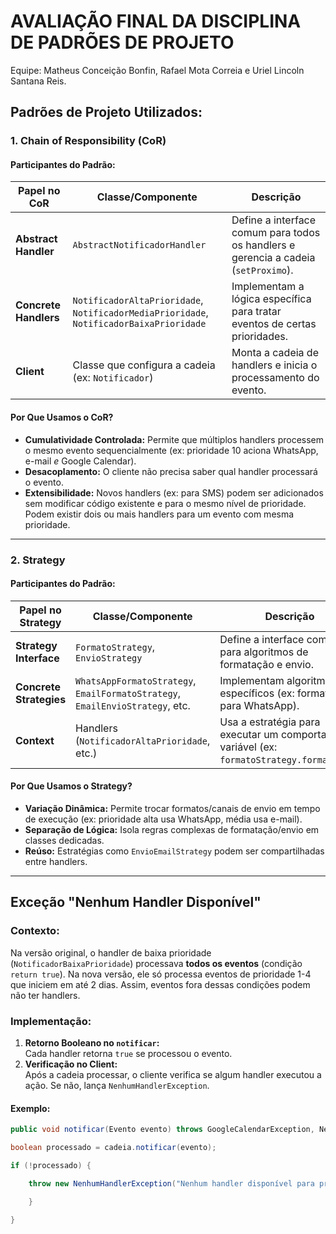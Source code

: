 # AVALIAÇÃO FINAL DA DISCIPLINA DE PADRÕES DE PROJETO

Equipe:  Matheus Conceição Bonfin, Rafael Mota Correia e Uriel Lincoln Santana Reis.

## **Padrões de Projeto Utilizados:**
### **1. Chain of Responsibility (CoR)**
#### **Participantes do Padrão:**
| Papel no CoR          | Classe/Componente                                                                       | Descrição                                                                           |
| --------------------- | --------------------------------------------------------------------------------------- | ----------------------------------------------------------------------------------- |
| **Abstract Handler**  | `AbstractNotificadorHandler`                                                            | Define a interface comum para todos os handlers e gerencia a cadeia (`setProximo`). |
| **Concrete Handlers** | `NotificadorAltaPrioridade`, `NotificadorMediaPrioridade`, `NotificadorBaixaPrioridade` | Implementam a lógica específica para tratar eventos de certas prioridades.          |
| **Client**            | Classe que configura a cadeia (ex: `Notificador`)                                       | Monta a cadeia de handlers e inicia o processamento do evento.                      |

#### **Por Que Usamos o CoR?**
- **Cumulatividade Controlada:** Permite que múltiplos handlers processem o mesmo evento sequencialmente (ex: prioridade 10 aciona WhatsApp, e-mail *e* Google Calendar).  
- **Desacoplamento:** O cliente não precisa saber qual handler processará o evento.  
- **Extensibilidade:** Novos handlers (ex: para SMS) podem ser adicionados sem modificar código existente e para o mesmo nível de prioridade. Podem existir dois ou mais handlers para um evento com mesma prioridade.

---

### **2. Strategy**
#### **Participantes do Padrão:**
| Papel no Strategy       | Classe/Componente                                                             | Descrição                                                                                    |
| ----------------------- | ----------------------------------------------------------------------------- | -------------------------------------------------------------------------------------------- |
| **Strategy Interface**  | `FormatoStrategy`, `EnvioStrategy`                                            | Define a interface comum para algoritmos de formatação e envio.                              |
| **Concrete Strategies** | `WhatsAppFormatoStrategy`, `EmailFormatoStrategy`, `EmailEnvioStrategy`, etc. | Implementam algoritmos específicos (ex: formatação para WhatsApp).                           |
| **Context**             | Handlers (`NotificadorAltaPrioridade`, etc.)                                  | Usa a estratégia para executar um comportamento variável (ex: `formatoStrategy.formatar()`). |

#### **Por Que Usamos o Strategy?**
- **Variação Dinâmica:** Permite trocar formatos/canais de envio em tempo de execução (ex: prioridade alta usa WhatsApp, média usa e-mail).  
- **Separação de Lógica:** Isola regras complexas de formatação/envio em classes dedicadas.  
- **Reúso:** Estratégias como `EnvioEmailStrategy` podem ser compartilhadas entre handlers.

---
## **Exceção "Nenhum Handler Disponível"**
### **Contexto:**
Na versão original, o handler de baixa prioridade (`NotificadorBaixaPrioridade`) processava **todos os eventos** (condição `return true`). Na nova versão, ele só processa eventos de prioridade 1-4 que iniciem em até 2 dias. Assim, eventos fora dessas condições podem não ter handlers.

### **Implementação:**

1. **Retorno Booleano no `notificar`:**  
   Cada handler retorna `true` se processou o evento.  
2. **Verificação no Client:**  
   Após a cadeia processar, o cliente verifica se algum handler executou a ação. Se não, lança `NenhumHandlerException`.

#### **Exemplo:**
```java
public void notificar(Evento evento) throws GoogleCalendarException, NenhumHandlerException {

boolean processado = cadeia.notificar(evento);

if (!processado) {

	throw new NenhumHandlerException("Nenhum handler disponível para processar o evento: " + evento.getDescricao());

	}

}

